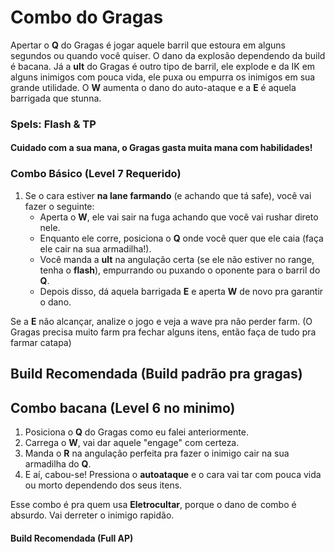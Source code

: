 # Combo do Gragas

Apertar o **Q** do Gragas é jogar aquele barril que estoura em alguns segundos ou quando você quiser. O dano da explosão dependendo da build é bacana. Já a **ult** do Gragas é outro tipo de barril, ele explode e da IK em alguns inimigos com pouca vida, ele puxa ou empurra os inimigos em sua grande utilidade. O **W** aumenta o dano do auto-ataque e a **E** é aquela barrigada que stunna.

### Spels: Flash & TP

#### Cuidado com a sua mana, o Gragas gasta muita mana com habilidades!

### Combo Básico (Level 7 Requerido)

1. Se o cara estiver **na lane farmando** (e achando que tá safe), você vai fazer o seguinte:
   - Aperta o **W**, ele vai sair na fuga achando que você vai rushar direto nele.
   - Enquanto ele corre, posiciona o **Q** onde você quer que ele caia (faça ele cair na sua armadilha!).
   - Você manda a **ult** na angulação certa (se ele não estiver no range, tenha o **flash**), empurrando ou puxando o oponente para o barril do **Q**.
   - Depois disso, dá aquela barrigada **E** e aperta **W** de novo pra garantir o dano.

Se a **E** não alcançar, analize o jogo e veja a wave pra não perder farm. (O Gragas precisa muito farm pra fechar alguns itens, então faça de tudo pra farmar catapa)
## Build Recomendada (Build padrão pra gragas)


## Combo bacana (Level 6 no minimo)

1. Posiciona o **Q** do Gragas como eu falei anteriormente.
2. Carrega o **W**, vai dar aquele "engage" com certeza.
3. Manda o **R** na angulação perfeita pra fazer o inimigo cair na sua armadilha do **Q**.
4. E aí, cabou-se! Pressiona o **autoataque** e o cara vai tar com pouca vida ou morto dependendo dos seus itens.

Esse combo é pra quem usa **Eletrocultar**, porque o dano de combo é absurdo. Vai derreter o inimigo rapidão.

#### Build Recomendada (Full AP)
